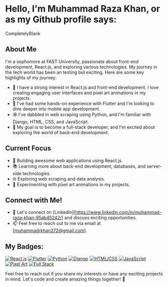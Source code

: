 # Hello, I'm Muhammad Raza Khan, or as my Github profile says:
CompletelyBlank 

## About Me

I'm a sophomore at FAST University, passionate about front-end development, React.js, and exploring various technologies. My journey in the tech world has been an testing but exciting. Here are some key highlights of my journey:

- 🚀 I have a strong interest in React.js and front-end development. I love creating engaging user interfaces and pixel art animations in my projects.
- 📱 I've had some hands-on experience with Flutter and I'm looking to dive deeper into mobile app development.
- 🕸️ I've dabbled in web scraping using Python, and I'm familiar with Django, HTML, CSS, and JavaScript.
- 💼 My goal is to become a full-stack developer, and I'm excited about exploring the world of back-end development.

## Current Focus

- 🔧 Building awesome web applications using React.js.
- 📚 Learning more about back-end development, databases, and server-side technologies.
- 🌐 Exploring web scraping and data analysis.
- 🌟 Experimenting with pixel art animations in my projects.

## Connect with Me!

- 💬 Let's connect on [LinkedIn][https://www.linkedin.com/in/muhammad-raza-khan-95ab45242/] and discuss exciting opportunities.
- 📫 Feel free to reach out to me via email at [muhammadrkhan272@gmail.com].

## My Badges:

[![React.js](https://img.shields.io/badge/React.js-Beginner-blue)](https://reactjs.org/)
[![Flutter](https://img.shields.io/badge/Flutter-Beginner-blue)](https://flutter.dev/)
[![Python](https://img.shields.io/badge/Python-Web%20Scraping-green)](https://www.python.org/)
[![Django](https://img.shields.io/badge/Django-Beginner-green)](https://www.djangoproject.com/)
[![HTML/CSS](https://img.shields.io/badge/HTML%2FCSS-Intermediate-orange)](https://developer.mozilla.org/en-US/docs/Web/HTML)
[![JavaScript](https://img.shields.io/badge/JavaScript-Beginner-yellow)](https://developer.mozilla.org/en-US/docs/Web/JavaScript)
[![Pixel Art](https://img.shields.io/badge/Pixel%20Art-Enthusiast-ff69b4)](https://en.wikipedia.org/wiki/Pixel_art)
[![Full Stack](https://img.shields.io/badge/Full%20Stack-Explorer-brightgreen)](https://en.wikipedia.org/wiki/Full_stack)

Feel free to reach out if you share my interests or have any exciting projects in mind. Let's code and create amazing things together! 🚀


